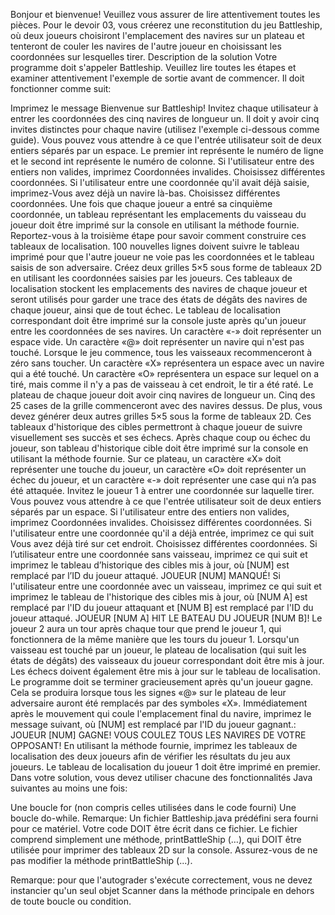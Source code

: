 Bonjour et bienvenue! Veuillez vous assurer de lire attentivement toutes les pièces.
Pour le devoir 03, vous créerez une reconstitution du jeu Battleship, où deux joueurs choisiront l'emplacement des navires sur un plateau 
et tenteront de couler les navires de l'autre joueur en choisissant les coordonnées sur lesquelles tirer.
Description de la solution
Votre programme doit s'appeler Battleship. Veuillez lire toutes les étapes et examiner attentivement l'exemple de sortie avant de commencer. 
Il doit fonctionner comme suit:

Imprimez le message Bienvenue sur Battleship!
Invitez chaque utilisateur à entrer les coordonnées des cinq navires de longueur un. Il doit y avoir cinq invites distinctes pour 
chaque navire (utilisez l'exemple ci-dessous comme guide). Vous pouvez vous attendre à ce que l'entrée utilisateur soit de deux 
entiers séparés par un espace. Le premier int représente le numéro de ligne et le second int représente le numéro de colonne.
Si l'utilisateur entre des entiers non valides, imprimez Coordonnées invalides. Choisissez différentes coordonnées.
Si l'utilisateur entre une coordonnée qu'il avait déjà saisie, imprimez-Vous avez déjà un navire là-bas. Choisissez différentes coordonnées.
Une fois que chaque joueur a entré sa cinquième coordonnée, un tableau représentant les emplacements du vaisseau du joueur doit être
imprimé sur la console en utilisant la méthode fournie. Reportez-vous à la troisième étape pour savoir comment construire ces tableaux
de localisation.
100 nouvelles lignes doivent suivre le tableau imprimé pour que l'autre joueur ne voie pas les coordonnées et le tableau saisis 
de son adversaire.
Créez deux grilles 5×5 sous forme de tableaux 2D en utilisant les coordonnées saisies par les joueurs. Ces tableaux de localisation 
stockent les emplacements des navires de chaque joueur et seront utilisés pour garder une trace des états de dégâts des navires de 
chaque joueur, ainsi que de tout échec. Le tableau de localisation correspondant doit être imprimé sur la console juste après qu'un 
joueur entre les coordonnées de ses navires.
Un caractère «-» doit représenter un espace vide.
Un caractère «@» doit représenter un navire qui n'est pas touché. Lorsque le jeu commence, tous les vaisseaux recommenceront à zéro sans toucher.
Un caractère «X» représentera un espace avec un navire qui a été touché.
Un caractère «O» représentera un espace sur lequel on a tiré, mais comme il n'y a pas de vaisseau à cet endroit, le tir a été raté.
Le plateau de chaque joueur doit avoir cinq navires de longueur un. Cinq des 25 cases de la grille commenceront avec des navires dessus.
De plus, vous devez générer deux autres grilles 5×5 sous la forme de tableaux 2D. Ces tableaux d'historique des cibles permettront à chaque
joueur de suivre visuellement ses succès et ses échecs. Après chaque coup ou échec du joueur, son tableau d'historique cible doit être 
imprimé sur la console en utilisant la méthode fournie. Sur ce plateau, un caractère «X» doit représenter une touche du joueur,
un caractère «O» doit représenter un échec du joueur, et un caractère «-» doit représenter une case qui n’a pas été attaquée.
Invitez le joueur 1 à entrer une coordonnée sur laquelle tirer. Vous pouvez vous attendre à ce que l'entrée utilisateur soit de deux entiers
séparés par un espace. Si l'utilisateur entre des entiers non valides, imprimez Coordonnées invalides. Choisissez différentes coordonnées.
Si l'utilisateur entre une coordonnée qu'il a déjà entrée, imprimez ce qui suit Vous avez déjà tiré sur cet endroit. 
Choisissez différentes coordonnées. Si l’utilisateur entre une coordonnée sans vaisseau, imprimez ce qui suit et imprimez le tableau 
d’historique des cibles mis à jour, où [NUM] est remplacé par l’ID du joueur attaqué. JOUEUR [NUM] MANQUÉ!
Si l'utilisateur entre une coordonnée avec un vaisseau, imprimez ce qui suit et imprimez le tableau de l'historique des cibles mis à jour, 
où [NUM A] est remplacé par l'ID du joueur attaquant et [NUM B] est remplacé par l'ID du joueur attaqué. 
JOUEUR [NUM A] HIT LE BATEAU DU JOUEUR [NUM B]!
Le joueur 2 aura un tour après chaque tour que prend le joueur 1, qui fonctionnera de la même manière que les tours du joueur 1.
Lorsqu'un vaisseau est touché par un joueur, le plateau de localisation (qui suit les états de dégâts) des vaisseaux du joueur correspondant 
doit être mis à jour. Les échecs doivent également être mis à jour sur le tableau de localisation.
Le programme doit se terminer gracieusement après qu'un joueur gagne. Cela se produira lorsque tous les signes «@» sur le plateau 
de leur adversaire auront été remplacés par des symboles «X».
Immédiatement après le mouvement qui coule l'emplacement final du navire, imprimez le message suivant, où [NUM] est remplacé par
l'ID du joueur gagnant.:
JOUEUR [NUM] GAGNE! VOUS COULEZ TOUS LES NAVIRES DE VOTRE OPPOSANT!
En utilisant la méthode fournie, imprimez les tableaux de localisation des deux joueurs afin de vérifier les résultats du jeu aux joueurs. 
Le tableau de localisation du joueur 1 doit être imprimé en premier.
Dans votre solution, vous devez utiliser chacune des fonctionnalités Java suivantes au moins une fois:

Une boucle for (non compris celles utilisées dans le code fourni)
Une boucle do-while.
Remarque: Un fichier Battleship.java prédéfini sera fourni pour ce matériel. Votre code DOIT être écrit dans ce fichier. 
Le fichier comprend simplement une méthode, printBattleShip (…), qui DOIT être utilisée pour imprimer des tableaux 2D sur la console. Assurez-vous de ne pas modifier la méthode printBattleShip (...).

Remarque: pour que l'autograder s'exécute correctement, vous ne devez instancier qu'un seul objet Scanner dans la méthode principale en dehors de toute boucle ou condition.